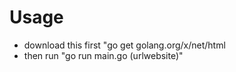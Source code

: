 # Usage
- download this first "go get golang.org/x/net/html
- then run "go run main.go (urlwebsite)"